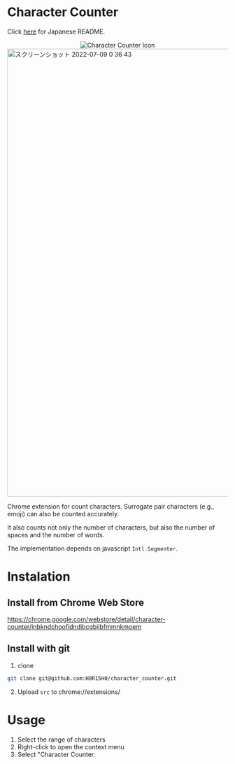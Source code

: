 # Character Counter

Click [here](https://github.com/H0R15H0/character_counter/blob/main/docs/README.ja.md) for Japanese README.
<div align="center">
<img src="https://user-images.githubusercontent.com/51479912/177196562-f7e84dbb-adf8-4ce4-a248-8747ab706054.png" alt="Character Counter Icon" style="justify-content: center;">
</div>

<img width="1024" alt="スクリーンショット 2022-07-09 0 36 43" src="https://user-images.githubusercontent.com/51479912/178274042-261e967b-a7b1-434c-8c2c-79eb27a77bc1.png">

Chrome extension for count characters.
Surrogate pair characters (e.g., emoji) can also be counted accurately.

It also counts not only the number of characters, but also the number of spaces and the number of words.

The implementation depends on javascript `Intl.Segmenter`.

# Instalation

## Install from Chrome Web Store
https://chrome.google.com/webstore/detail/character-counter/inbkndchoofidndibcgbijbfmmnkmoem

## Install with git

1. clone
```bash
git clone git@github.com:H0R15H0/character_counter.git
```
2. Upload `src` to chrome://extensions/


# Usage

1. Select the range of characters
2. Right-click to open the context menu
3. Select "Character Counter.

